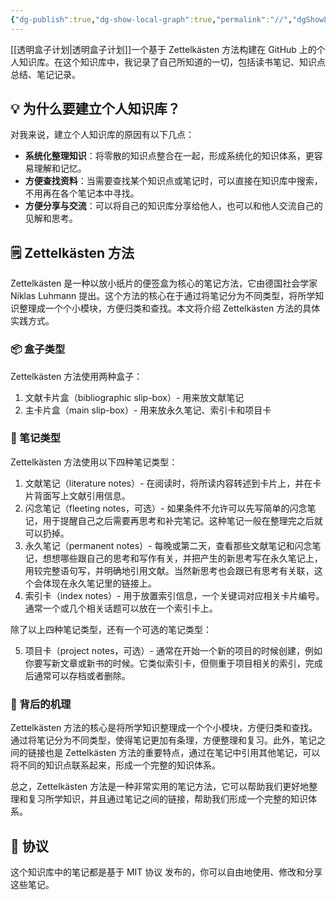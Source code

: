 ```yaml
---
{"dg-publish":true,"dg-show-local-graph":true,"permalink":"//","dgShowLocalGraph":true,"dgPassFrontmatter":true,"created":"","updated":""}
---
```




[[透明盒子计划\|透明盒子计划]]一个基于 Zettelkästen 方法构建在 GitHub 上的个人知识库。在这个知识库中，我记录了自己所知道的一切，包括读书笔记、知识点总结、笔记记录。

## 💡 为什么要建立个人知识库？

对我来说，建立个人知识库的原因有以下几点：

- **系统化整理知识**：将零散的知识点整合在一起，形成系统化的知识体系，更容易理解和记忆。
- **方便查找资料**：当需要查找某个知识点或笔记时，可以直接在知识库中搜索，不用再在各个笔记本中寻找。
- **方便分享与交流**：可以将自己的知识库分享给他人，也可以和他人交流自己的见解和思考。

## 🗒️ Zettelkästen 方法

Zettelkästen 是一种以放小纸片的便签盒为核心的笔记方法，它由德国社会学家 Niklas Luhmann 提出。这个方法的核心在于通过将笔记分为不同类型，将所学知识整理成一个个小模块，方便归类和查找。本文将介绍 Zettelkästen 方法的具体实践方式。

### 📦 盒子类型

Zettelkästen 方法使用两种盒子：

1. 文献卡片盒（bibliographic slip-box）- 用来放文献笔记
2. 主卡片盒（main slip-box）- 用来放永久笔记、索引卡和项目卡

### 📝 笔记类型

Zettelkästen 方法使用以下四种笔记类型：

1. 文献笔记（literature notes）- 在阅读时，将所读内容转述到卡片上，并在卡片背面写上文献引用信息。
2. 闪念笔记（fleeting notes，可选）- 如果条件不允许可以先写简单的闪念笔记，用于提醒自己之后需要再思考和补完笔记。这种笔记一般在整理完之后就可以扔掉。
3. 永久笔记（permanent notes）- 每晚或第二天，查看那些文献笔记和闪念笔记，想想哪些跟自己的思考和写作有关，并把产生的新思考写在永久笔记上，用较完整语句写，并明确地引用文献。当然新思考也会跟已有思考有关联，这个会体现在永久笔记里的链接上。
4. 索引卡（index notes）- 用于放置索引信息，一个关键词对应相关卡片编号。通常一个或几个相关话题可以放在一个索引卡上。

除了以上四种笔记类型，还有一个可选的笔记类型：

5. 项目卡（project notes，可选）- 通常在开始一个新的项目的时候创建，例如你要写新文章或新书的时候。它类似索引卡，但侧重于项目相关的索引，完成后通常可以存档或者删除。

### 🧠 背后的机理

Zettelkästen 方法的核心是将所学知识整理成一个个小模块，方便归类和查找。通过将笔记分为不同类型，使得笔记更加有条理，方便整理和复习。此外，笔记之间的链接也是 Zettelkästen 方法的重要特点，通过在笔记中引用其他笔记，可以将不同的知识点联系起来，形成一个完整的知识体系。

总之，Zettelkästen 方法是一种非常实用的笔记方法，它可以帮助我们更好地整理和复习所学知识，并且通过笔记之间的链接，帮助我们形成一个完整的知识体系。

## 📄 协议

这个知识库中的笔记都是基于 MIT 协议 发布的，你可以自由地使用、修改和分享这些笔记。
